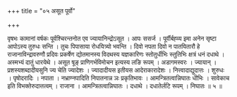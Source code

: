 +++
title = "०५ असूत पूर्वो"

+++

वृषभः कामानां वर्षकः पूर्वश्चिरन्तनोत एव ज्यायानिन्द्रोऽसूत । आपः ससर्ज । पूर्वीर्बह्व्य इमा अनेन सृष्टा आपोऽस्य तुरुधः सन्ति । तुचः पिपासाया रोधयित्र्यो भवन्ति । दिवो नपता दिवो न पातयितारौ हे राजानाविन्द्रावरुणौ प्रदिवः प्रकर्षेण द्योतमानस्य विदथस्य यज्ञकारिणः स्तोतुर्धीभिः स्तुतिभिः क्षत्रं धनं दधाथे । अस्मभ्यं दातुं धारयेथे । असूत षूङ् प्राणिगर्भविमोचन इत्यस्य लङि रूपम् । अडागमस्वरः । ज्यायान् । प्रशस्यशब्दादीयसुनि ज्य चेति ज्यादेशः । ज्यादादीयस इतीयस आदेराकारादेशः । नित्त्वादाद्युदात्तः । शुरुधः । पृषोदरादिः । नपाता । नभ्राण्नपादिति निपातनान्न ञः प्रकृतिभावः । आमन्त्रितत्वान्निघातः धीभिः । सावेकाच इति विभक्तेरुदात्तत्वम् । राजाना । आमन्त्रितत्वान्निघातः । दधाथे । दधातेर्लटि रूपम् । निघातः ॥ ५ ॥